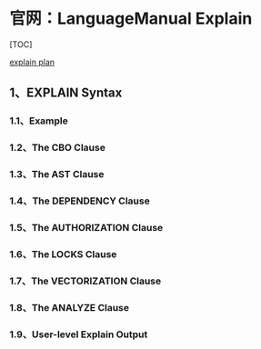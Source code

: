 # 官网：LanguageManual Explain

[TOC]

[explain plan](https://cwiki.apache.org/confluence/display/Hive/LanguageManual+Explain)

## 1、EXPLAIN Syntax

### 1.1、Example

### 1.2、The CBO Clause

### 1.3、The AST Clause

### 1.4、The DEPENDENCY Clause

### 1.5、The AUTHORIZATION Clause

### 1.6、The LOCKS Clause

### 1.7、The VECTORIZATION Clause

### 1.8、The ANALYZE Clause

### 1.9、User-level Explain Output